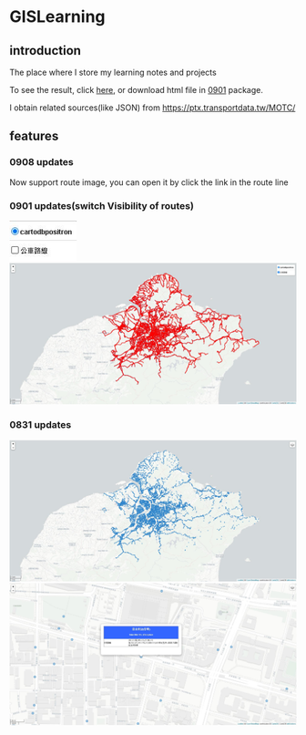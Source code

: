 # GISLearning

## introduction
The place where I store my learning notes and projects

To see the result, click [here](https://johnson1205.github.io/GIS/), or download html file in [0901](https://github.com/johnson1205/GIS/tree/main/0901) package.

I obtain related sources(like JSON) from https://ptx.transportdata.tw/MOTC/

## features
### 0908 updates
Now support route image, you can open it by click the link in the route line
### 0901 updates(switch Visibility of routes)
![image](https://github.com/johnson1205/GIS/blob/main/img/2.jpg)
![image](https://github.com/johnson1205/GIS/blob/main/img/3.jpg)
### 0831 updates
![image](https://github.com/johnson1205/GIS/blob/main/img/1.jpg)
![image](https://github.com/johnson1205/GIS/blob/main/img/4.jpg)


